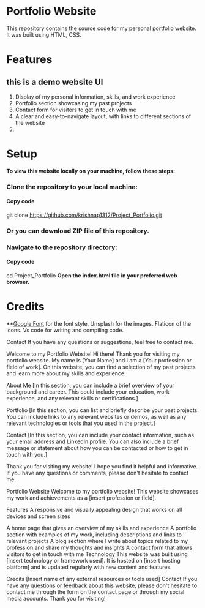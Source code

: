 # Portfolio Website
This repository contains the source code for my personal portfolio website. It was built using HTML, CSS.

# Features
  ## this is a demo website UI 
1. Display of my personal information, skills, and work experience
2. Portfolio section showcasing my past projects
3. Contact form for visitors to get in touch with me
4. A clear and easy-to-navigate layout, with links to different sections of the website
5. 

# Setup
**To view this website locally on your machine, follow these steps:**

### Clone the repository to your local machine:
#### Copy code
git clone https://github.com/krishnap1312/Project_Portfolio.git

### Or you can download ZIP file of this repository.

### Navigate to the repository directory:
#### Copy code
cd Project_Portfolio
**Open the index.html file in your preferred web browser.**


# Credits
**[Google Font](https://fonts.google.com/) for the font style.
Unsplash for the images.
Flaticon of the icons.
Vs code for writing and compiling code.

Contact
If you have any questions or suggestions, feel free to contact me.










Welcome to my Portfolio Website!
Hi there! Thank you for visiting my portfolio website. My name is [Your Name] and I am a [Your profession or field of work]. On this website, you can find a selection of my past projects and learn more about my skills and experience.

About Me
[In this section, you can include a brief overview of your background and career. This could include your education, work experience, and any relevant skills or certifications.]

Portfolio
[In this section, you can list and briefly describe your past projects. You can include links to any relevant websites or demos, as well as any relevant technologies or tools that you used in the project.]

Contact
[In this section, you can include your contact information, such as your email address and LinkedIn profile. You can also include a brief message or statement about how you can be contacted or how to get in touch with you.]

Thank you for visiting my website! I hope you find it helpful and informative. If you have any questions or comments, please don't hesitate to contact me.





Portfolio Website
Welcome to my portfolio website! This website showcases my work and achievements as a [insert profession or field].

Features
A responsive and visually appealing design that works on all devices and screen sizes

A home page that gives an overview of my skills and experience
A portfolio section with examples of my work, including descriptions and links to relevant projects
A blog section where I write about topics related to my profession and share my thoughts and insights
A contact form that allows visitors to get in touch with me
Technology
This website was built using [insert technology or framework used]. It is hosted on [insert hosting platform] and is updated regularly with new content and features.

Credits
[Insert name of any external resources or tools used]
Contact
If you have any questions or feedback about this website, please don't hesitate to contact me through the form on the contact page or through my social media accounts. Thank you for visiting!














